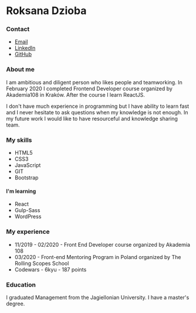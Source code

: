 # Roksana Dzioba

### Contact 
* [Email](roksana.dzioba@gmail.com)
* [LinkedIn](https://www.linkedin.com/in/roksana-dzioba-268a33156/)
* [GitHub](https://github.com/platypuswithoutk)

### About me
I am ambitious and diligent person who likes people and teamworking. In February 2020 I completed Frontend Developer course organized by Akademia108 in Kraków. After the course I learn ReactJS. 
 
I don't have much experience in programming but I have ability to learn fast and I never hesitate to ask questions when my knowledge is not enough. In my future work I would like to have resourceful and knowledge sharing team.

### My skills
* HTML5
* CSS3
* JavaScript
* GIT
* Bootstrap

#### I'm learning
* React 
* Gulp-Sass
* WordPress

### My experience
* 11/2019 - 02/2020 - Front End Developer course organized by Akademia 108
* 03/2020 - Front-end Mentoring Program in Poland organized by The Rolling Scopes School
* Codewars - 6kyu - 187 points

### Education
I graduated Management from the Jagiellonian University. I have a master's degree.

